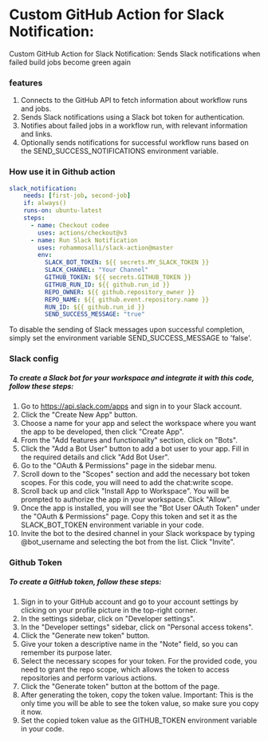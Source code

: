 # Custom GitHub Action for Slack Notification:

Custom GitHub Action for Slack Notification: Sends Slack notifications when failed build jobs become green again
 
 ### features
1. Connects to the GitHub API to fetch information about workflow runs and jobs.
2. Sends Slack notifications using a Slack bot token for authentication.
3. Notifies about failed jobs in a workflow run, with relevant information and links.
4. Optionally sends notifications for successful workflow runs based on the SEND_SUCCESS_NOTIFICATIONS environment variable.

### How use it in Github action 

```yaml
slack_notification:
    needs: [first-job, second-job]
    if: always()
    runs-on: ubuntu-latest
    steps:
      - name: Checkout codee
        uses: actions/checkout@v3
      - name: Run Slack Notification
        uses: rohammosalli/slack-action@master
        env:
          SLACK_BOT_TOKEN: ${{ secrets.MY_SLACK_TOKEN }}
          SLACK_CHANNEL: "Your Channel"
          GITHUB_TOKEN: ${{ secrets.GITHUB_TOKEN }}
          GITHUB_RUN_ID: ${{ github.run_id }}
          REPO_OWNER: ${{ github.repository_owner }}
          REPO_NAME: ${{ github.event.repository.name }}
          RUN_ID: ${{ github.run_id }}
          SEND_SUCCESS_MESSAGE: "true"
```

To disable the sending of Slack messages upon successful completion, simply set the environment variable SEND_SUCCESS_MESSAGE to 'false'. 


### Slack config
##### To create a Slack bot for your workspace and integrate it with this code, follow these steps:

1. Go to https://api.slack.com/apps and sign in to your Slack account.
2. Click the "Create New App" button.
3. Choose a name for your app and select the workspace where you want the app to be developed, then click "Create App".
4. From the "Add features and functionality" section, click on "Bots".
5. Click the "Add a Bot User" button to add a bot user to your app. Fill in the required details and click "Add Bot User".
6. Go to the "OAuth & Permissions" page in the sidebar menu.
7. Scroll down to the "Scopes" section and add the necessary bot token scopes. For this code, you will need to add the chat:write scope.
8. Scroll back up and click "Install App to Workspace". You will be prompted to authorize the app in your workspace. Click "Allow".
9. Once the app is installed, you will see the "Bot User OAuth Token" under the "OAuth & Permissions" page. Copy this token and set it as the SLACK_BOT_TOKEN environment variable in your code.
10. Invite the bot to the desired channel in your Slack workspace by typing @bot_username and selecting the bot from the list. Click "Invite".

### Github Token 
##### To create a GitHub token, follow these steps:

1. Sign in to your GitHub account and go to your account settings by clicking on your profile picture in the top-right corner.
2. In the settings sidebar, click on "Developer settings".
3. In the "Developer settings" sidebar, click on "Personal access tokens".
4. Click the "Generate new token" button.
5. Give your token a descriptive name in the "Note" field, so you can remember its purpose later.
6. Select the necessary scopes for your token. For the provided code, you need to grant the repo scope, which allows the token to access repositories and perform various actions.
7. Click the "Generate token" button at the bottom of the page.
8. After generating the token, copy the token value. Important: This is the only time you will be able to see the token value, so make sure you copy it now.
10. Set the copied token value as the GITHUB_TOKEN environment variable in your code.

